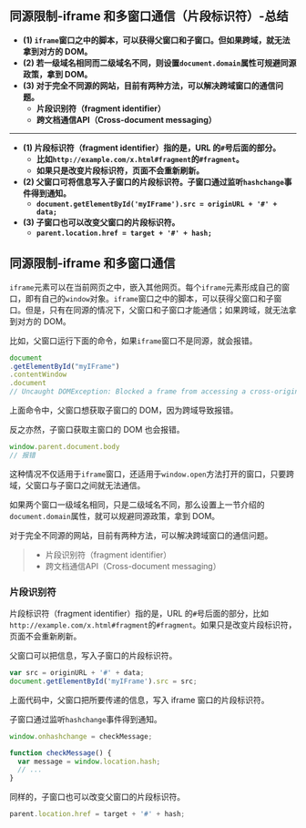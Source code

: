 ## 同源限制-iframe 和多窗口通信（片段标识符）-总结

- **(1) `iframe`窗口之中的脚本，可以获得父窗口和子窗口。但如果跨域，就无法拿到对方的 DOM。**
- **(2) 若一级域名相同而二级域名不同，则设置`document.domain`属性可规避同源政策，拿到 DOM。**
- **(3) 对于完全不同源的网站，目前有两种方法，可以解决跨域窗口的通信问题。**
  - **片段识别符（fragment identifier）**
  - **跨文档通信API（Cross-document messaging）**

---

- **(1) 片段标识符（fragment identifier）指的是，URL 的`#`号后面的部分。**
  - **比如`http://example.com/x.html#fragment`的`#fragment`。**
  - **如果只是改变片段标识符，页面不会重新刷新。**
- **(2) 父窗口可将信息写入子窗口的片段标识符。子窗口通过监听`hashchange`事件得到通知。**
  - **`document.getElementById('myIFrame').src = originURL + '#' + data;`**
- **(3) 子窗口也可以改变父窗口的片段标识符。**
  - **`parent.location.href = target + '#' + hash;`**

## 同源限制-iframe 和多窗口通信

`iframe`元素可以在当前网页之中，嵌入其他网页。每个`iframe`元素形成自己的窗口，即有自己的`window`对象。`iframe`窗口之中的脚本，可以获得父窗口和子窗口。但是，只有在同源的情况下，父窗口和子窗口才能通信；如果跨域，就无法拿到对方的 DOM。

比如，父窗口运行下面的命令，如果`iframe`窗口不是同源，就会报错。

```javascript
document
.getElementById("myIFrame")
.contentWindow
.document
// Uncaught DOMException: Blocked a frame from accessing a cross-origin frame.
```

上面命令中，父窗口想获取子窗口的 DOM，因为跨域导致报错。

反之亦然，子窗口获取主窗口的 DOM 也会报错。

```javascript
window.parent.document.body
// 报错
```

这种情况不仅适用于`iframe`窗口，还适用于`window.open`方法打开的窗口，只要跨域，父窗口与子窗口之间就无法通信。

如果两个窗口一级域名相同，只是二级域名不同，那么设置上一节介绍的`document.domain`属性，就可以规避同源政策，拿到 DOM。

对于完全不同源的网站，目前有两种方法，可以解决跨域窗口的通信问题。

> - 片段识别符（fragment identifier）
> - 跨文档通信API（Cross-document messaging）

### 片段识别符

片段标识符（fragment identifier）指的是，URL 的`#`号后面的部分，比如`http://example.com/x.html#fragment`的`#fragment`。如果只是改变片段标识符，页面不会重新刷新。

父窗口可以把信息，写入子窗口的片段标识符。

```javascript
var src = originURL + '#' + data;
document.getElementById('myIFrame').src = src;
```

上面代码中，父窗口把所要传递的信息，写入 iframe 窗口的片段标识符。

子窗口通过监听`hashchange`事件得到通知。

```javascript
window.onhashchange = checkMessage;

function checkMessage() {
  var message = window.location.hash;
  // ...
}
```

同样的，子窗口也可以改变父窗口的片段标识符。

```javascript
parent.location.href = target + '#' + hash;
```